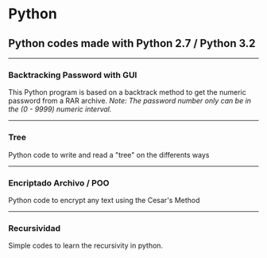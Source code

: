 # Python 

## Python codes made with Python 2.7 / Python 3.2

---

### Backtracking Password with GUI

This Python program is based on a backtrack method to get the numeric password from a RAR archive.
*Note: The password number only can be in the (0 - 9999) numeric interval.*

---

### Tree

Python code to write and read a "tree" on the differents ways

---

### Encriptado Archivo / POO

Python code to encrypt any text using the Cesar's Method


---

### Recursividad

Simple codes to learn the recursivity in python.
